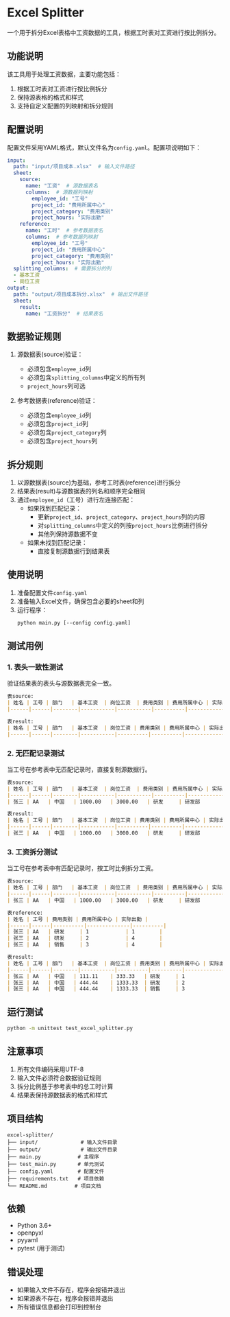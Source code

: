 # Excel Splitter

一个用于拆分Excel表格中工资数据的工具，根据工时表对工资进行按比例拆分。

## 功能说明

该工具用于处理工资数据，主要功能包括：

1. 根据工时表对工资进行按比例拆分
2. 保持源表格的格式和样式
3. 支持自定义配置的列映射和拆分规则

## 配置说明

配置文件采用YAML格式，默认文件名为`config.yaml`。配置项说明如下：

```yaml
input:
  path: "input/项目成本.xlsx"  # 输入文件路径
  sheet:
    source:
      name: "工资"  # 源数据表名
      columns:  # 源数据列映射
        employee_id: "工号"
        project_id: "费用所属中心"
        project_category: "费用类别"
        project_hours: "实际出勤"
    reference:
      name: "工时"  # 参考数据表名
      columns:  # 参考数据列映射
        employee_id: "工号"
        project_id: "费用所属中心"
        project_category: "费用类别"
        project_hours: "实际出勤"
  splitting_columns:  # 需要拆分的列
  - 基本工资
  - 岗位工资
output:
  path: "output/项目成本拆分.xlsx"  # 输出文件路径
  sheet:
    result:
      name: "工资拆分"  # 结果表名
```

## 数据验证规则

1. 源数据表(source)验证：
   - 必须包含`employee_id`列
   - 必须包含`splitting_columns`中定义的所有列
   - `project_hours`列可选

2. 参考数据表(reference)验证：
   - 必须包含`employee_id`列
   - 必须包含`project_id`列
   - 必须包含`project_category`列
   - 必须包含`project_hours`列

## 拆分规则

1. 以源数据表(source)为基础，参考工时表(reference)进行拆分
2. 结果表(result)与源数据表的列名和顺序完全相同
3. 通过`employee_id`（工号）进行左连接匹配：
   - 如果找到匹配记录：
     - 更新`project_id`、`project_category`、`project_hours`列的内容
     - 对`splitting_columns`中定义的列按`project_hours`比例进行拆分
     - 其他列保持源数据不变
   - 如果未找到匹配记录：
     - 直接复制源数据行到结果表

## 使用说明

1. 准备配置文件`config.yaml`
2. 准备输入Excel文件，确保包含必要的sheet和列
3. 运行程序：
   ```bash
   python main.py [--config config.yaml]
   ```

## 测试用例

### 1. 表头一致性测试

验证结果表的表头与源数据表完全一致。

```markdown
表source:
| 姓名 | 工号 | 部门   | 基本工资  | 岗位工资  | 费用类别 | 费用所属中心 | 实际出勤 | 分管领导 |
|------|------|--------|-----------|-----------|----------|--------------|----------|----------|

表result:
| 姓名 | 工号 | 部门   | 基本工资  | 岗位工资 | 费用类别 | 费用所属中心 | 实际出勤 | 分管领导 |
|------|------|--------|-----------|----------|----------|--------------|----------|----------|
```

### 2. 无匹配记录测试

当工号在参考表中无匹配记录时，直接复制源数据行。

```markdown
表source:
| 姓名 | 工号 | 部门   | 基本工资  | 岗位工资  | 费用类别 | 费用所属中心 | 实际出勤 | 分管领导 |
|------|------|--------|-----------|-----------|----------|--------------|----------|----------|
| 张三 | AA   | 中国   | 1000.00   | 3000.00   | 研发     | 研发部       | 21       | BB       |

表result:
| 姓名 | 工号 | 部门   | 基本工资  | 岗位工资 | 费用类别 | 费用所属中心 | 实际出勤 | 分管领导 |
|------|------|--------|-----------|----------|----------|--------------|----------|----------|
| 张三 | AA   | 中国   | 1000.00   | 3000.00   | 研发     | 研发部       | 21       | BB       |
```

### 3. 工资拆分测试

当工号在参考表中有匹配记录时，按工时比例拆分工资。

```markdown
表source:
| 姓名 | 工号 | 部门   | 基本工资  | 岗位工资  | 费用类别 | 费用所属中心 | 实际出勤 | 分管领导 |
|------|------|--------|-----------|-----------|----------|--------------|----------|----------|
| 张三 | AA   | 中国   | 1000.00   | 3000.00   | 研发     | 研发部       | 21       | BB       |

表reference:
| 姓名 | 工号 | 费用类别 | 费用所属中心 | 实际出勤 |
|------|------|----------|--------------|----------|
| 张三 | AA   | 研发     | 1            | 1        |
| 张三 | AA   | 研发     | 2            | 4        |
| 张三 | AA   | 销售     | 3            | 4        |

表result:
| 姓名 | 工号 | 部门   | 基本工资  | 岗位工资 | 费用类别 | 费用所属中心 | 实际出勤 | 分管领导 |
|------|------|--------|-----------|----------|----------|--------------|----------|----------|
| 张三 | AA   | 中国   | 111.11    | 333.33   | 研发     | 1            | 1        | BB       |
| 张三 | AA   | 中国   | 444.44    | 1333.33  | 研发     | 2            | 4        | BB       |
| 张三 | AA   | 中国   | 444.44    | 1333.33  | 销售     | 3            | 4        | BB       |
```

## 运行测试

```bash
python -m unittest test_excel_splitter.py
```

## 注意事项

1. 所有文件编码采用UTF-8
2. 输入文件必须符合数据验证规则
3. 拆分比例基于参考表中的总工时计算
4. 结果表保持源数据表的格式和样式

## 项目结构

```
excel-splitter/
├── input/              # 输入文件目录
├── output/             # 输出文件目录
├── main.py            # 主程序
├── test_main.py       # 单元测试
├── config.yaml        # 配置文件
├── requirements.txt   # 项目依赖
└── README.md         # 项目文档
```

## 依赖

- Python 3.6+
- openpyxl
- pyyaml
- pytest (用于测试)

## 错误处理

- 如果输入文件不存在，程序会报错并退出
- 如果源表不存在，程序会报错并退出
- 所有错误信息都会打印到控制台 